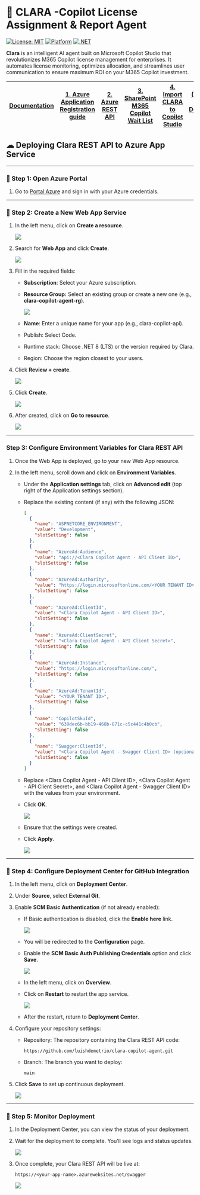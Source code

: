 # 👧 CLARA -Copilot License Assignment & Report Agent

[![License: MIT](https://img.shields.io/badge/License-MIT-yellow.svg)](https://opensource.org/licenses/MIT)
[![Platform](https://img.shields.io/badge/Platform-Microsoft%20Copilot%20Studio-blue)](https://copilotstudio.microsoft.com/)
[![.NET](https://img.shields.io/badge/.NET-REST%20API-purple)](https://dotnet.microsoft.com/)

**Clara** is an intelligent AI agent built on Microsoft Copilot Studio that revolutionizes M365 Copilot license management for enterprises. It automates license monitoring, optimizes allocation, and streamlines user communication to ensure maximum ROI on your M365 Copilot investment.

| [Documentation](https://github.com/luishdemetrio/clara-copilot-agent) |  [1. Azure Application Registration guide ](https://github.com/luishdemetrio/clara-copilot-agent/blob/main/docs/azure_deployment.md)  | [2. Azure REST API](https://github.com/luishdemetrio/clara-copilot-agent/blob/main/docs/appservice_deployment.md) |[3. SharePoint M365 Copilot Wait List](https://github.com/luishdemetrio/clara-copilot-agent/blob/main/docs/sharepoint_deployment.md) |[4. Import CLARA to Copilot Studio](https://github.com/luishdemetrio/clara-copilot-agent/blob/main/docs/import_clara.md) | [(Opcional) Local Deployment guide ](https://github.com/luishdemetrio/clara-copilot-agent/blob/main/docs/local_deployment.md)
| ---- | ---- | ---- |  ---- | ---- | ---- |  


## ☁ Deploying Clara REST API to Azure App Service

---
### 🧱 Step 1: Open Azure Portal

   1. Go to [Portal Azure](https://portal.azure.com/) and sign in with your Azure credentials.

---   
### 🧱 Step 2: Create a New Web App Service

   1. In the left menu, click on **Create a resource**.
   
      ![](images/as01.png)
   
   2. Search for **Web App** and click **Create**.
   
      ![](images/as02.png)

   3. Fill in the required fields:

      - **Subscription**: Select your Azure subscription.
    
      - **Resource Group:** Select an existing group or create a new one (e.g., **clara-copilot-agent-rg**).
      
        ![](images/as03.png)
      
      - **Name**: Enter a unique name for your app (e.g., clara-copilot-api).

      - Publish: Select Code.
      
      - Runtime stack: Choose .NET 8 (LTS) or the version required by Clara.
      
      - Region: Choose the region closest to your users.
      
   5. Click **Review + create**.
   
      ![](images/as04.png)
      
   6. Click **Create**.   
   
      ![](images/as05.png)
      
   7. After created, click on **Go to resource**.   
   
       ![](images/as06.png) 
   
---   
### Step 3: Configure Environment Variables for Clara REST API

   1. Once the Web App is deployed, go to your new Web App resource.
      
   2. In the left menu, scroll down and click on **Environment Variables**.
   
      - Under the **Application settings** tab, click on **Advanced edit** (top right of the Application settings section).
      
      - Replace the existing content (if any) with the following JSON:
      
        ```json
        [
          {
            "name": "ASPNETCORE_ENVIRONMENT",
            "value": "Development",
            "slotSetting": false
          },
          {
            "name": "AzureAd:Audience",
            "value": "api://<Clara Copilot Agent - API Client ID>",
            "slotSetting": false
          },
          {
            "name": "AzureAd:Authority",
            "value": "https://login.microsoftonline.com/<YOUR TENANT ID>",
            "slotSetting": false
          },
          {
            "name": "AzureAd:ClientId",
            "value": "<Clara Copilot Agent - API Client ID>",
            "slotSetting": false
          },
          {
            "name": "AzureAd:ClientSecret",
            "value": "<Clara Copilot Agent - API Client Secret>",
            "slotSetting": false
          },
          {
            "name": "AzureAd:Instance",
            "value": "https://login.microsoftonline.com/",
            "slotSetting": false
          },
          {
            "name": "AzureAd:TenantId",
            "value": "<YOUR TENANT ID>",
            "slotSetting": false
          },
          {
            "name": "CopilotSkuId",
            "value": "639dec6b-bb19-468b-871c-c5c441c4b0cb",
            "slotSetting": false
          },
          {
            "name": "Swagger:ClientId",
            "value": "<Clara Copilot Agent - Swagger Client ID> (opcional)",
            "slotSetting": false
          }
        ]
        ```
    
       - Replace <Clara Copilot Agent - API Client ID>, <Clara Copilot Agent - API Client Secret>, <YOUR TENANT ID> and <Clara Copilot Agent - Swagger Client ID> with the values from your environment.
       
       - Click **OK**.
    
         ![](images/as07.png) 

       - Ensure that the settings were created.
       
       - Click **Apply**.
       
         ![](images/as08.png) 
       
---   
### 🧱 Step 4: Configure Deployment Center for GitHub Integration

   
   1. In the left menu, click on **Deployment Center**.
   2. Under **Source**, select **External Git**.
   3. Enable **SCM Basic Authentication** (if not already enabled):
   
      - If Basic authentication is disabled, click the **Enable here** link.
   
        ![](images/as09.png) 
      
      - You will be redirected to the **Configuration** page.
      
      - Enable the **SCM Basic Auth Publishing Credentials** option and click **Save**.
      
        ![](images/as10.png) 
        
      - In the left menu, click on **Overview**.  
      
      - Click on **Restart** to restart the app service.
      
        ![](images/as11.png) 
      
      - After the restart, return to **Deployment Center**.
      
   4. Configure your repository settings:
      - Repository: The repository containing the Clara REST API code:
        
        `https://github.com/luishdemetrio/clara-copilot-agent.git`
        
      - Branch: The branch you want to deploy:
      
        `main`
        
   5. Click **Save** to set up continuous deployment.
   
       ![](images/as12.png) 

---   
### 🧱 Step 5: Monitor Deployment

  1. In the Deployment Center, you can view the status of your deployment.
  2. Wait for the deployment to complete. You’ll see logs and status updates.
  
     ![](images/as13.png) 
     
  3. Once complete, your Clara REST API will be live at:
  
     `https://<your-app-name>.azurewebsites.net/swagger`
     
     
      ![](images/as14.png) 


